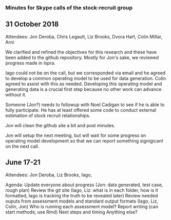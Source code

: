 ### Minutes for Skype calls of the stock-recruit group

## 31 October 2018
Attendees:   Jon Deroba, Chris Legault, Liz Brooks, Dvora Hart, Colin Millar, Arni

We clarified and refined the objectives for this research and these have been added to the github repository.  Mostly for Jon's sake, we reviewed progress made in Ispra.

Iago could not be on the call, but we corresponded via email and he agreed to develop a common operating model to be used for data generation.  Colin agreed to assist with this as needed.  Developing this operating model and generating data is a crucial first step because no other work can advance without it.

Someone (Jon?) needs to followup with Noel Cadigan to see if he is able to fully participate.  He has at least offered some code to conduct external estimation of stock recruit relationships.

Jon will clean the github site a bit and post minutes.

Jon will setup the next meeting, but will wait for some progress on operating model development so that we can report something signigicant on the next call.

## June 17-21
Attendees: Jon Deroba, Liz Brooks, Iago,

Agenda:
Update everyone about progress (Jon: data generated, test case, rough plan)
Review the git site (Iago, Liz: what is in each folder, how is it formatted, Iago is tracking the truth to be revealed later)
Review needed ouputs from assessment models and standard output formats (Iago, Liz, Colin, Jon)
Who is running each assessment model? Report writing (can start methods; use Rmd)
Next steps and timing
Anything else?

